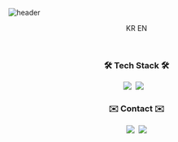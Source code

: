 ![header](https://capsule-render.vercel.app/api?type=soft&color=auto&height=150&section=header&text=JunwonBANG&fontSize=70&animation=twinkling)

<p align="center">KR EN</p>

<br>

<h3 align="center">🛠 Tech Stack 🛠</h3>

<p align="center">
  <img src="https://img.shields.io/badge/C-A8B9CC?style=flat-square&logo=C&logoColor=white"/></a>&nbsp 
  <img src="https://img.shields.io/badge/Python-3766AB?style=flat-square&logo=Python&logoColor=white"/></a>&nbsp 
</a>&nbsp 
</p>

<h3 align="center"> ✉️ Contact ✉️ </h3>
<p align="center">
  <a href="https://www.instagram.com/uom_unf/"><img src="https://img.shields.io/badge/Instagram-E4405F?style=flat-square&logo=Instagram&logoColor=white&link=https://www.instagram.com/woo0_hooo/"/></a>&nbsp
  <a href="mailto:bjwgoodboy@gmail.com"><img src="https://img.shields.io/badge/Gmail-d14836?style=flat-square&logo=Gmail&logoColor=white&link=viliketh1s98@naver.com"/></a>
</p>
<br>
